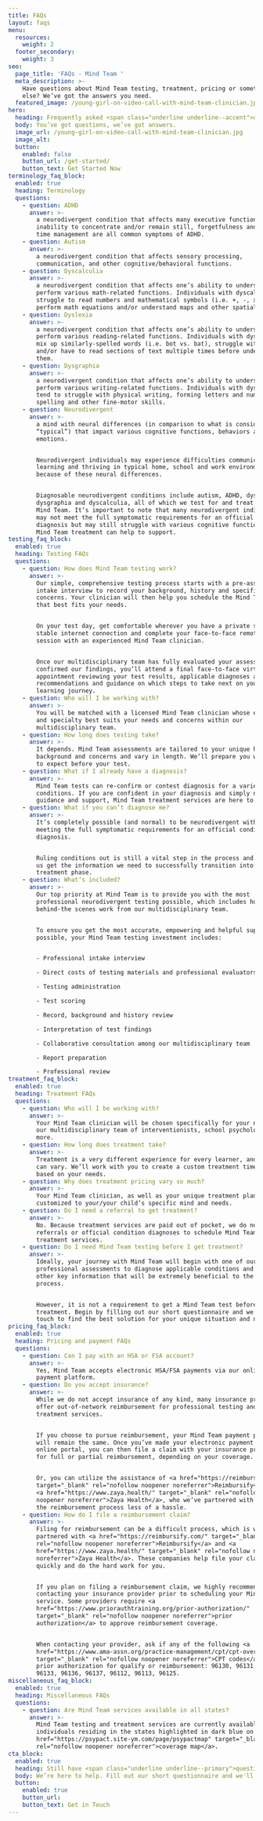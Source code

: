```yaml
---
title: FAQs
layout: faqs
menu:
  resources:
    weight: 2
  footer_secondary:
    weight: 3
seo:
  page_title: 'FAQs - Mind Team '
  meta_description: >-
    Have questions about Mind Team testing, treatment, pricing or something
    else? We’ve got the answers you need.
  featured_image: /young-girl-on-video-call-with-mind-team-clinician.jpg
hero:
  heading: Frequently asked <span class="underline underline--accent">questions</span>
  body: You’ve got questions, we’ve got answers.
  image_url: /young-girl-on-video-call-with-mind-team-clinician.jpg
  image_alt:
  button:
    enabled: false
    button_url: /get-started/
    button_text: Get Started Now
terminology_faq_block:
  enabled: true
  heading: Terminology
  questions:
    - question: ADHD
      answer: >-
        a neurodivergent condition that affects many executive functions. An
        inability to concentrate and/or remain still, forgetfulness and poor
        time management are all common symptoms of ADHD.
    - question: Autism
      answer: >-
        a neurodivergent condition that affects sensory processing,
        communication, and other cognitive/behavioral functions.
    - question: Dyscalculia
      answer: >-
        a neurodivergent condition that affects one’s ability to understand and
        perform various math-related functions. Individuals with dyscalculia may
        struggle to read numbers and mathematical symbols (i.e. +, -, x),
        perform math equations and/or understand maps and other spatial layouts.
    - question: Dyslexia
      answer: >-
        a neurodivergent condition that affects one’s ability to understand and
        perform various reading-related functions. Individuals with dyslexia may
        mix up similarly-spelled words (i.e. bot vs. bat), struggle with reading
        and/or have to read sections of text multiple times before understanding
        them.
    - question: Dysgraphia
      answer: >-
        a neurodivergent condition that affects one’s ability to understand and
        perform various writing-related functions. Individuals with dysgraphia
        tend to struggle with physical writing, forming letters and numbers,
        spelling and other fine-motor skills.
    - question: Neurodivergent
      answer: >-
        a mind with neural differences (in comparison to what is considered
        “typical”) that impact various cognitive functions, behaviors and
        emotions. 


        Neurodivergent individuals may experience difficulties communicating,
        learning and thriving in typical home, school and work environments
        because of these neural differences. 


        Diagnosable neurodivergent conditions include autism, ADHD, dyslexia,
        dysgraphia and dyscalculia, all of which we test for and treat here at
        Mind Team. It’s important to note that many neurodivergent individuals
        may not meet the full symptomatic requirements for an official condition
        diagnosis but may still struggle with various cognitive functions, which
        Mind Team treatment can help to support.
testing_faq_block:
  enabled: true
  heading: Testing FAQs
  questions:
    - question: How does Mind Team testing work?
      answer: >-
        Our simple, comprehensive testing process starts with a pre-assessment
        intake interview to record your background, history and specific
        concerns. Your clinician will then help you schedule the Mind Team test
        that best fits your needs.


        On your test day, get comfortable wherever you have a private space and
        stable internet connection and complete your face-to-face remote testing
        session with an experienced Mind Team clinician. 


        Once our multidisciplinary team has fully evaluated your assessment and
        confirmed our findings, you’ll attend a final face-to-face virtual
        appointment reviewing your test results, applicable diagnoses and expert
        recommendations and guidance on which steps to take next on your
        learning journey.
    - question: Who will I be working with?
      answer: >-
        You will be matched with a licensed Mind Team clinician whose experience
        and specialty best suits your needs and concerns within our
        multidisciplinary team.
    - question: How long does testing take?
      answer: >-
        It depends. Mind Team assessments are tailored to your unique history,
        background and concerns and vary in length. We’ll prepare you with what
        to expect before your test.
    - question: What if I already have a diagnosis?
      answer: >-
        Mind Team tests can re-confirm or contest diagnosis for a variety of
        conditions. If you are confident in your diagnosis and simply need
        guidance and support, Mind Team treatment services are here to help.
    - question: What if you can’t diagnose me?
      answer: >-
        It’s completely possible (and normal) to be neurodivergent without
        meeting the full symptomatic requirements for an official condition
        diagnosis. 


        Ruling conditions out is still a vital step in the process and will help
        us get the information we need to successfully transition into the
        treatment phase.
    - question: What’s included?
      answer: >-
        Our top priority at Mind Team is to provide you with the most
        professional neurodivergent testing possible, which includes hours of
        behind-the scenes work from our multidisciplinary team.


        To ensure you get the most accurate, empowering and helpful support
        possible, your Mind Team testing investment includes:


        - Professional intake interview

        - Direct costs of testing materials and professional evaluators

        - Testing administration

        - Test scoring

        - Record, background and history review

        - Interpretation of test findings

        - Collaborative consultation among our multidisciplinary team

        - Report preparation

        - Professional review
treatment_faq_block:
  enabled: true
  heading: Treatment FAQs
  questions:
    - question: Who will I be working with?
      answer: >-
        Your Mind Team clinician will be chosen specifically for your needs from
        our multidisciplinary team of interventionists, school psychologists and
        more.
    - question: How long does treatment take?
      answer: >-
        Treatment is a very different experience for every learner, and timing
        can vary. We’ll work with you to create a custom treatment timeline
        based on your needs.
    - question: Why does treatment pricing vary so much?
      answer: >-
        Your Mind Team clinician, as well as your unique treatment plan, is
        customized to your/your child’s specific mind and needs.
    - question: Do I need a referral to get treatment?
      answer: >-
        No. Because treatment services are paid out of pocket, we do not require
        referrals or official condition diagnoses to schedule Mind Team
        treatment services.
    - question: Do I need Mind Team testing before I get treatment?
      answer: >-
        Ideally, your journey with Mind Team will begin with one of our
        professional assessments to diagnose applicable conditions and identify
        other key information that will be extremely beneficial to the treatment
        process. 


        However, it is not a requirement to get a Mind Team test before starting
        treatment. Begin by filling out our short questionnaire and we’ll be in
        touch to find the best solution for your unique situation and needs.
pricing_faq_block:
  enabled: true
  heading: Pricing and payment FAQs
  questions:
    - question: Can I pay with an HSA or FSA account?
      answer: >-
        Yes, Mind Team accepts electronic HSA/FSA payments via our online
        payment platform.
    - question: Do you accept insurance?
      answer: >-
        While we do not accept insurance of any kind, many insurance providers
        offer out-of-network reimbursement for professional testing and/or
        treatment services. 


        If you choose to pursue reimbursement, your Mind Team payment process
        will remain the same. Once you’ve made your electronic payment via our
        online portal, you can then file a claim with your insurance provider
        for full or partial reimbursement, depending on your coverage. 


        Or, you can utilize the assistance of <a href="https://reimbursify.com/"
        target="_blank" rel="nofollow noopener noreferrer">Reimbursify</a> and
        <a href="https://www.zaya.health/" target="_blank" rel="nofollow
        noopener noreferrer">Zaya Health</a>, who we’ve partnered with to make
        the reimbursement process less of a hassle.
    - question: How do I file a reimbursement claim?
      answer: >-
        Filing for reimbursement can be a difficult process, which is why we’ve
        partnered with <a href="https://reimbursify.com/" target="_blank"
        rel="nofollow noopener noreferrer">Reimbursify</a> and <a
        href="https://www.zaya.health/" target="_blank" rel="nofollow noopener
        noreferrer">Zaya Health</a>. These companies help file your claim
        quickly and do the hard work for you.


        If you plan on filing a reimbursement claim, we highly recommend
        contacting your insurance provider prior to scheduling your Mind Team
        service. Some providers require <a
        href="https://www.priorauthtraining.org/prior-authorization/"
        target="_blank" rel="nofollow noopener noreferrer">prior
        authorization</a> to approve reimbursement coverage. 


        When contacting your provider, ask if any of the following <a
        href="https://www.ama-assn.org/practice-management/cpt/cpt-overview-and-code-approval"
        target="_blank" rel="nofollow noopener noreferrer">CPT codes</a> need
        prior authorization for qualify or reimbursement: 96130, 96131, 96132,
        96133, 96136, 96137, 96112, 96113, 96125.
miscellaneous_faq_block:
  enabled: true
  heading: Miscellaneous FAQs
  questions:
    - question: Are Mind Team services available in all states?
      answer: >-
        Mind Team testing and treatment services are currently available to
        individuals residing in the states highlighted in dark blue on this <a
        href="https://psypact.site-ym.com/page/psypactmap" target="_blank"
        rel="nofollow noopener noreferrer">coverage map</a>.
cta_block:
  enabled: true
  heading: Still have <span class="underline underline--primary">questions</span>?
  body: We’re here to help. Fill out our short questionnaire and we'll be in touch.
  button:
    enabled: true
    button_url:
    button_text: Get in Touch
---
```


